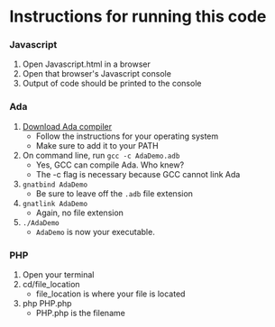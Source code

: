 # Instructions for running this code

### Javascript

 1. Open Javascript.html in a browser
 2. Open that browser's Javascript console
 3. Output of code should be printed to the console

### Ada
 
 1. [Download Ada compiler](http://libre.adacore.com/download/)
    - Follow the instructions for your operating system
    - Make sure to add it to your PATH
 2. On command line, run `gcc -c AdaDemo.adb`
    - Yes, GCC can compile Ada. Who knew?
    - The -c flag is necessary because GCC cannot link Ada
 3. `gnatbind AdaDemo`
    - Be sure to leave off the `.adb` file extension
 4. `gnatlink AdaDemo`
    - Again, no file extension
 5. `./AdaDemo`
    - `AdaDemo` is now your executable.
    
### PHP

1. Open your terminal
2. cd/file_location
   - file_location is where your file is located
3. php PHP.php
   - PHP.php is the filename
